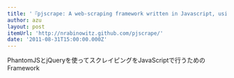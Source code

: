 ```yaml
---
title: '『pjscrape: A web-scraping framework written in Javascript, using PhantomJS and jQuery』'
author: azu
layout: post
itemUrl: 'http://nrabinowitz.github.com/pjscrape/'
date: '2011-08-31T15:00:00.000Z'
---
```

PhantomJSとjQueryを使ってスクレイピングをJavaScriptで行うためのFramework
